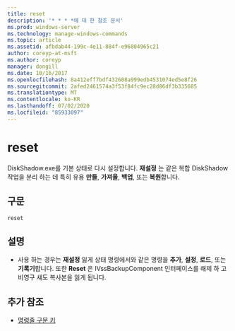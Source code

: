 ```yaml
---
title: reset
description: '* * * *에 대 한 참조 문서'
ms.prod: windows-server
ms.technology: manage-windows-commands
ms.topic: article
ms.assetid: afbdab44-199c-4e11-884f-e96804965c21
author: coreyp-at-msft
ms.author: coreyp
manager: dongill
ms.date: 10/16/2017
ms.openlocfilehash: 8a412eff7bdf432608a999edb4531074ed5e8f26
ms.sourcegitcommit: 2afed2461574a3f53f84fc9ec28d86df3b335685
ms.translationtype: MT
ms.contentlocale: ko-KR
ms.lasthandoff: 07/02/2020
ms.locfileid: "85933097"
---
```

# <a name="reset"></a>reset



DiskShadow.exe를 기본 상태로 다시 설정합니다. **재설정** 는 같은 복합 DiskShadow 작업을 분리 하는 데 특히 유용 **만들**, **가져올**, **백업**, 또는 **복원**합니다.

## <a name="syntax"></a>구문

```
reset
```

## <a name="remarks"></a>설명

-   사용 하는 경우는 **재설정** 잃게 상태 명령에서와 같은 명령을 **추가**, **설정**, **로드**, 또는 **기록기**합니다. 또한 **Reset** 은 IVssBackupComponent 인터페이스를 해제 하 고 비영구 섀도 복사본을 잃게 됩니다.

## <a name="additional-references"></a>추가 참조

- [명령줄 구문 키](command-line-syntax-key.md)